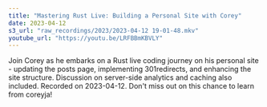 ```yaml
---
title: "Mastering Rust Live: Building a Personal Site with Corey"
date: 2023-04-12
s3_url: "raw_recordings/2023/2023-04-12 19-01-48.mkv"
youtube_url: "https://youtu.be/LRFBBmKBVLY"
---
```


Join Corey as he embarks on a Rust live coding journey on his personal site - updating the posts page, implementing 301redirects, and enhancing the site structure. Discussion on server-side analytics and caching also included. Recorded on 2023-04-12. Don't miss out on this chance to learn from coreyja!
